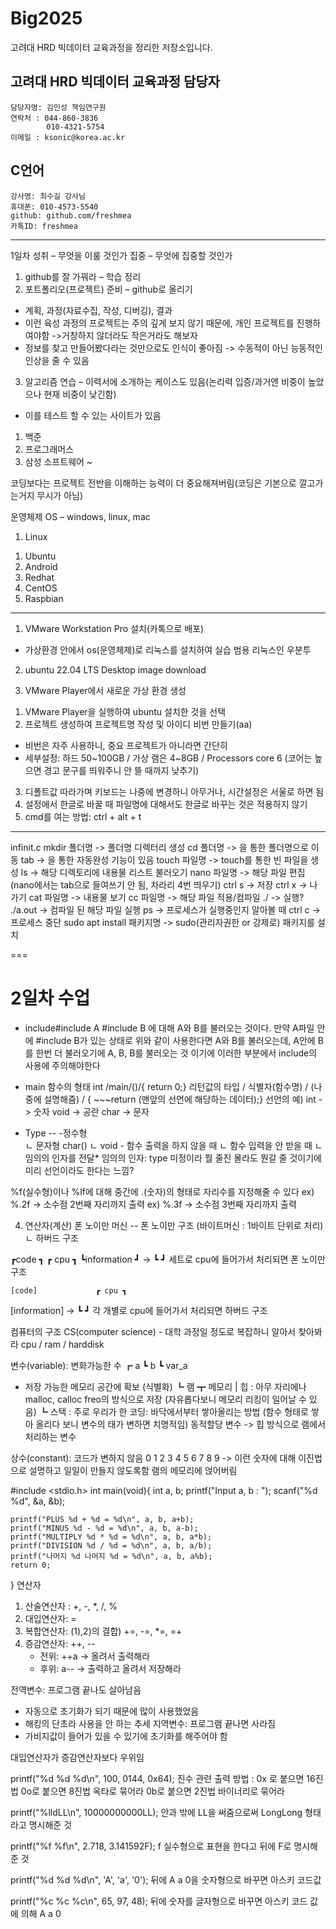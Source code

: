# Big2025
고려대 HRD 빅데이터 교육과정을 정리한 저장소입니다.

## 고려대 HRD 빅데이터 교육과정 담당자
```
담당자명: 김민성 책임연구원  
연락처 : 044-860-3836  
        010-4321-5754
이메일 : ksonic@korea.ac.kr  
```
## C언어
```
강사명: 최수길 강사님  
휴대폰: 010-4573-5540  
github: github.com/freshmea  
카톡ID: freshmea  
```
---

1일차
성취 – 무엇을 이룰 것인가
집중 – 무엇에 집중할 것인가

1. github를 잘 가꿔라 – 학습 정리
2. 포트폴리오(프로젝트) 준비 – github로 올리기
- 계획, 과정(자료수집, 작성, 디버깅), 결과
- 이런 육성 과정의 프로젝트는 주의 깊게 보지 않기 때문에, 개인 프로젝트를 진행하여야함
 ->거창하지 않더라도 작은거라도 해보자
- 정보를 찾고 만들어봤다라는 것만으로도 인식이 좋아짐
 -> 수동적이 아닌 능동적인 인상을 줄 수 있음
3. 알고리즘 연습
– 이력서에 소개하는 케이스도 있음(논리력 입증/과거엔 비중이 높았으나 현재 비중이 낮긴함)
- 이를 테스트 할 수 있는 사이트가 있음
1) 백준
2) 프로그래머스
3) 삼성 소프트웨어 ~ 

코딩보다는 프로젝트 전반을 이해하는 능력이 더 중요해져버림(코딩은 기본으로 깔고가는거지 무시가 아님)

운영체제 OS – windows, linux, mac
1. Linux
 1) Ubuntu
 2) Android
 3) Redhat
 4) CentOS
 5) Raspbian
 
 ---
  
1. VMware Workstation Pro 설치(카톡으로 배포)
- 가상환경 안에서 os(운영체제)로 리눅스를 설치하여 실습
범용 리눅스인 우분투
2. ubuntu 22.04 LTS Desktop image download

3. VMware Player에서 새로운 가상 환경 생성
 1) VMware Player을 실행하여 ubuntu 설치한 것을 선택
 2) 프로젝트 생성하여 프로젝트명 작성 및 아이디 비번 만들기(aa)
  - 비번은 자주 사용하니, 중요 프로젝트가 아니라면 간단히
  - 세부설정: 하드 50~100GB / 가상 램은 4~8GB / Processors core 6
   (코어는 높으면 경고 문구를 띄워주니 안 뜰 때까지 낮추기)
  3) 디폴트값 따라가며 키보드는 나중에 변경하니 아무거나, 시간설정은 서울로 하면 됨
  4) 설정에서 한글로 바꿀 때 파일명에 대해서도 한글로 바꾸는 것은 적용하지 않기
  5) cmd를 여는 방법: ctrl + alt + t 

---

infinit.c
mkdir 폴더명 -> 폴더명 디렉터리 생성
cd 폴더명 -> 을 통한 폴더명으로 이동
tab -> 을 통한 자동완성 기능이 있음
touch 파일명 -> touch를 통한 빈 파일을 생성
ls -> 해당 디렉토리에 내용물 리스트 불러오기
nano 파일명 -> 해당 파일 편집 (nano에서는 tab으로 들여쓰기 안 됨, 차라리 4번 띄우기)
ctrl s -> 저장
ctrl x -> 나가기
cat 파일명 -> 내용물 보기
cc 파일명 -> 해당 파일 적용/컴파일
./ -> 실행?
./a.out -> 컴파일 된 해당 파일 실행
ps -> 프로세스가 실행중인지 알아볼 때
ctrl c -> 프로세스 중단
sudo apt install 패키지명 -> sudo(관리자권한 or 강제로) 패키지를 설치




===
# 2일차 수업

- include#include A
#include B
에 대해 A와 B를 불러오는 것이다.
만약 A파일 안에 #include B가 있는 상태로 위와 같이 사용한다면
A와 B를 불러오는데, A안에 B를 한번 더 불러오기에 A, B, B를 불러오는 것 이기에
이러한 부분에서 include의 사용에 주의해야한다

- main 함수의 형태
int /main/()/{ return 0;}
리턴값의 타입 / 식별자(함수명) / (나중에 설명해줌) / { ~~~return (맨앞의 선언에 해당하는 데이터);}
선언의 예)
int -> 숫자
void -> 공란
char -> 문자

- Type
--    -정수형	
      ㄴ 문자형 char()
      ㄴ void	-  함수 출력을 하지 않을 때
		  ㄴ 함수 입력을 안 받을 때
		  ㄴ 임의의 인자를 전달*
임의의 인자: type 미정이라 뭘 줄진 몰라도 뭔갈 줄 것이기에 미리 선언이라도 한다는 느낌?


%f(실수형)이나 %lf에 대해 중간에 .(숫자)의 형태로 자리수를 지정해줄 수 있다
ex) %.2f -> 소수점 2번째 자리까지 출력
ex) %.3f -> 소수점 3번째 자리까지 출력



4. 연산자(계산)
폰 노이만 머신  -- 폰 노이만 구조 (바이트머신 : 1바이트 단위로 처리)
		ㄴ 하버드 구조

┏code		      ┓	      ┏ cpu ┓
┗information	┛  ->   ┗     ┛     세트로 cpu에 들어가서 처리되면 폰 노이만 구조
                      
	[code]             ┏ cpu ┓
 [information]  ->   ┗     ┛  		각 개별로 cpu에 들어가서 처리되면 하버드 구조

컴퓨터의 구조 CS(computer science) - 대학 과정일 정도로 복잡하니 알아서 찾아봐라
cpu / ram  / harddisk

변수(variable): 변화가능한 수 ┏ a
			    ┗ b
			    ┗ var_a
- 저장 가능한 메모리 공간에 확보 (식별화)
		┗ 램 ┳ 메모리 
		       | 힙 : 아무 자리에나 malloc, calloc freo의 방식으로 저장
			(자유롭다보니 메모리 리킹이 일어날 수 있음)
		      ┗ 스택 : 주로 우리가 한 코딩: 바닥에서부터 쌓아올리는 방법
		(함수 형태로 쌓아 올리다 보니 변수의 태가 변하면 치명적임)
동적할당 변수 -> 힙 방식으로 램에서 처리하는 변수

상수(constant): 코드가 변하지 않음
0 1 2 3 4 5 6 7 8 9  -> 이런 숫자에 대해 이진법으로 설명하고 일일이 만들지 않도록함
램의 메모리에 얹어버림

#include <stdio.h>
int main(void){
    int a, b;
    printf("Input a, b : ");
    scanf("%d %d", &a, &b);

    printf("PLUS %d + %d = %d\n", a, b, a+b);
    printf("MINUS %d - %d = %d\n", a, b, a-b);
    printf("MULTIPLY %d * %d = %d\n", a, b, a*b);
    printf("DIVISION %d / %d = %d\n", a, b, a/b);
    printf("나머지 %d 나머지 %d = %d\n", a, b, a%b);
    return 0;
}
연산자
1) 산술연산자 : +, -, *, /, %
2) 대입연산자: =
3) 복합연산자: (1),2)의 결합) +=, -=, *=, =+
4) 증감연산자: ++, --
	- 전위: ++a -> 올려서 출력해라
	- 후위: a-- -> 출력하고 올려서 저장해라

전역변수: 프로그램 끝나도 살아남음
- 자동으로 초기화가 되기 때문에 많이 사용했었음
- 해킹의 단초라 사용을 안 하는 추세
지역변수: 프로그램 끝나면 사라짐
- 가비지값이 들어가 있을 수 있기에 초기화를 해주어야 함

대입연산자가 증감연산자보다 우위임


printf("%d %d %d\n", 100, 0144, 0x64);
진수 관련 출력 방법 :
0x 로 붙으면 16진법
0o로 붙으면 8진법 옥타로 묶어라
0b로 붙으면 2진법 바이너리로 묶어라

printf("%lldLL\n", 10000000000LL);
안과 밖에 LL을 써줌으로써 LongLong 형태라고 명시해준 것 

printf("%f %f\n", 2.718, 3.141592F);
f 실수형으로 표현을 한다고 뒤에 F로 명시해준 것

printf("%d %d %d\n", 'A', 'a', '0');
뒤에 A a 0을 숫자형으로 바꾸면 아스키 코드값

printf("%c %c %c\n", 65, 97, 48);
뒤에 숫자를 글자형으로 바꾸면 아스키 코드 값에 의해 A a 0



